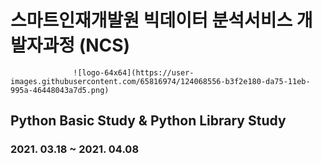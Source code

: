 # 스마트인재개발원 빅데이터 분석서비스 개발자과정 (NCS)
                  ![logo-64x64](https://user-images.githubusercontent.com/65816974/124068556-b3f2e180-da75-11eb-995a-46448043a7d5.png)
## Python Basic Study & Python Library Study
### 2021. 03.18 ~ 2021. 04.08
